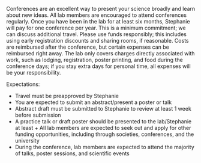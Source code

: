 Conferences are an excellent way to present your science broadly and learn about new ideas. All lab members are encouraged to attend conferences regularly. Once you have been in the lab for at least six months, Stephanie will pay for one conference per year. This is a minimum commitment; we can discuss additional travel. Please use funds responsibly; this includes using early registration discounts and sharing rooms, if reasonable. Costs are reimbursed after the conference, but certain expenses can be reimbursed right away. The lab only covers charges directly associated with work, such as lodging, registration, poster printing, and food during the conference days; if you stay extra days for personal time, all expenses will be your responsibility.
 
Expectations:

+ Travel must be preapproved by Stephanie
+ You are expected to submit an abstract/present a poster or talk
+ Abstract draft must be submitted to Stephanie to review at least 1 week before submission
+ A practice talk or draft poster should be presented to the lab/Stephanie at least + All lab members are expected to seek out and apply for other funding opportunities, including through societies, conferences, and the university
+ During the conference, lab members are expected to attend the majority of talks, poster sessions, and scientific events
